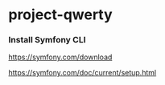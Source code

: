 # project-qwerty


### Install Symfony CLI
https://symfony.com/download

https://symfony.com/doc/current/setup.html
